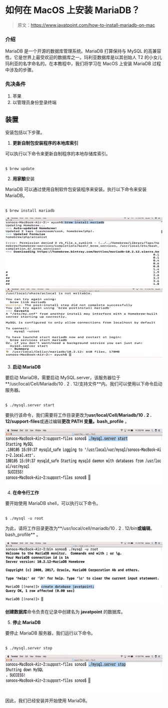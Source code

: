 # 如何在 MacOS 上安装 MariaDB？

> 原文：<https://www.javatpoint.com/how-to-install-mariadb-on-mac>

### 介绍

MariaDB 是一个开源的数据库管理系统。MariaDB 打算保持与 MySQL 的高兼容性。它是世界上最受欢迎的数据库之一。玛利亚数据库是以其创始人 T2 的小女儿玛利亚的名字命名的。在本教程中，我们将学习在 MacOS 上安装 MariaDB 过程中涉及的步骤。

### 先决条件

1.  苹果
2.  以管理员身份登录终端

## 装置

安装包括以下步骤。

1) **更新自制包安装程序的本地库索引**

可以执行以下命令来更新自制程序的本地存储库索引。

```

$ brew update

```

2) **用家酿**安装

MariaDB 可以通过使用自制软件包安装程序来安装。执行以下命令来安装 MariaDB。

```

$ brew install mariadb 

```

![Install MariaDB](img/8945d0bbc0f191e5f3f61f855aa38628.png)
![Install MariaDB](img/771f1ea912e851a355564dbeb3332618.png)

3) **启动 MariaDB**

要启动 MariaDB，需要启动 MySQL.server，该服务器位于**/usr/local/Cell/Mariadb/10 . 2 . 12/支持文件**内。我们可以使用以下命令启动服务器。

```

$ ./mysql.server start 

```

要执行该命令，我们需要将工作目录更改为**usr/local/Cell/Mariadb/10 . 2 . 12/support-files**或通过编辑**更改 **PATH** 变量。bash_profile** 。

![Install MariaDB](img/33218f516bd1cf2a53b6c12ba8abcd2d.png)

4) **在命令行工作**

要开始使用 MariaDB shell，可以执行以下命令。

```

$ ./mysql -u root

```

为此，请将工作目录更改为**/usr/local/cell/mariadb/10 . 2 . 12/bin**或编辑**。bash_profile** 。

![Install MariaDB](img/ba099e9cce919b5e2017b5b9e7d71561.png)

**创建数据库**命令负责在记录中创建名为 **javatpoint** 的数据库。

5) **停止 MariaDB**

要停止 MariaDB 服务器，我们运行以下命令。

```

$ ./mysql.server stop  

```

![Install MariaDB](img/2fcfde7bef93d14fe6adb16f1925ce6d.png)

因此，我们已经安装并开始使用 MariaDB。